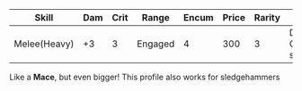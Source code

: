 | Skill        | Dam | Crit | Range   | Encum | Price | Rarity | Special                         | 
| ------------ | --- | ---- | ------- | ----- | ----- | ------ | ------------------------------- |
| Melee(Heavy) | +3  | 3    | Engaged | 4     | 300   | 3      | Disorient 1, Concussive, stun 3 | 

Like a **Mace**, but even bigger! This profile also works for sledgehammers